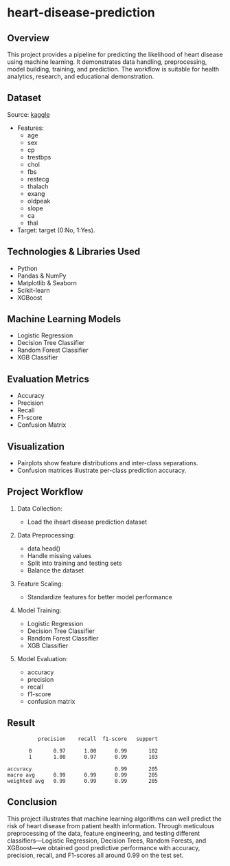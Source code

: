 # heart-disease-prediction
## Overview
This project provides a pipeline for predicting the likelihood of heart disease using machine learning. It demonstrates data handling, preprocessing, model building, training, and prediction. The workflow is suitable for health analytics, research, and educational demonstration.
## Dataset
Source: [kaggle](https://www.kaggle.com/datasets/johnsmith88/heart-disease-dataset)
- Features:
    - age
    - sex
    - cp
    - trestbps
    - chol
    - fbs
    - restecg
    - thalach
    - exang
    - oldpeak
    - slope
    - ca
    - thal
- Target: target (0:No, 1:Yes).
## Technologies & Libraries Used
- Python 
- Pandas & NumPy
- Matplotlib & Seaborn
- Scikit-learn
- XGBoost
## Machine Learning Models
- Logistic Regression
- Decision Tree Classifier
- Random Forest Classifier
- XGB Classifier
## Evaluation Metrics
- Accuracy
- Precision
- Recall
- F1-score
- Confusion Matrix
## Visualization
- Pairplots show feature distributions and inter-class separations.
- Confusion matrices illustrate per-class prediction accuracy.
## Project Workflow
1. Data Collection:
   - Load the iheart disease prediction dataset

2. Data Preprocessing:
   - data.head()
   - Handle missing values
   - Split into training and testing sets
   - Balance the dataset

3. Feature Scaling:
   - Standardize features for better model performance

4. Model Training:
   - Logistic Regression
   - Decision Tree Classifier
   - Random Forest Classifier
   - XGB Classifier 

5. Model Evaluation:
   - accuracy
   - precision
   - recall
   - f1-score
   - confusion matrix
  
## Result

              precision    recall  f1-score   support

           0       0.97      1.00      0.99       102
           1       1.00      0.97      0.99       103

    accuracy                           0.99       205
    macro avg      0.99      0.99      0.99       205
    weighted avg   0.99      0.99      0.99       205

## Conclusion
This project illustrates that machine learning algorithms can well predict the risk of heart disease from patient health information. Through meticulous preprocessing of the data, feature engineering, and testing different classifiers—Logistic Regression, Decision Trees, Random Forests, and XGBoost—we obtained good predictive performance with accuracy, precision, recall, and F1-scores all around 0.99 on the test set.
